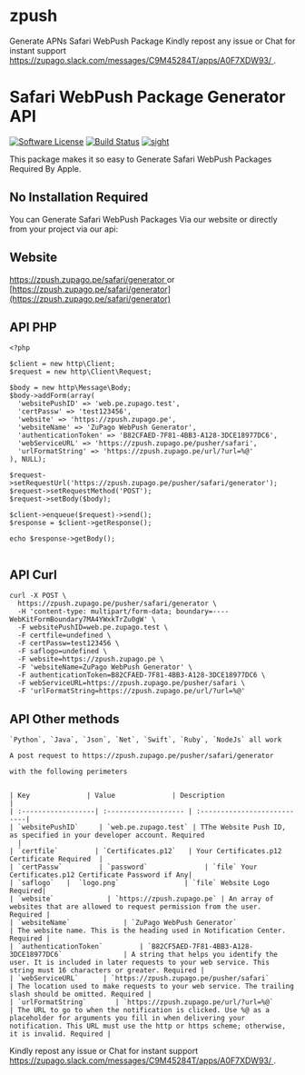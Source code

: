 # zpush
Generate APNs Safari WebPush Package
Kindly repost any issue or Chat for instant support [ https://zupago.slack.com/messages/C9M45284T/apps/A0F7XDW93/ ](https://zupago.slack.com/messages/C9M45284T/apps/A0F7XDW93/) .

# Safari WebPush Package Generator API

[![Software License](https://img.shields.io/badge/license-MIT-brightgreen.svg?style=flat-square)](LICENSE.md)
[![Build Status](https://scrutinizer-ci.com/g/zupago/zpush/badges/build.png?b=master)](https://scrutinizer-ci.com/g/zupago/zpush/build-status/master)
[![sight](https://insight.sensiolabs.com/projects/30d57a0c-06db-45e4-97fc-2e164cbca54f/big.png)](https://insight.sensiolabs.com/projects/30d57a0c-06db-45e4-97fc-2e164cbca54f)

This package makes it so easy to Generate Safari WebPush Packages Required By Apple.

## No Installation Required

You can Generate Safari WebPush Packages Via our website or directly from your project via our api:

## Website

[ https://zpush.zupago.pe/safari/generator ](https://zpush.zupago.pe/safari/generator) or [https://zpush.zupago.pe/safari/generator](https://zpush.zupago.pe/safari/generator)


## API PHP
```
<?php

$client = new http\Client;
$request = new http\Client\Request;

$body = new http\Message\Body;
$body->addForm(array(
  'websitePushID' => 'web.pe.zupago.test',
  'certPassw' => 'test123456',
  'website' => 'https://zpush.zupago.pe',
  'websiteName' => 'ZuPago WebPush Generator',
  'authenticationToken' => 'B82CFAED-7F81-4BB3-A128-3DCE18977DC6',
  'webServiceURL' => 'https://zpush.zupago.pe/pusher/safari',
  'urlFormatString' => 'https://zpush.zupago.pe/url/?url=%@'
), NULL);

$request->setRequestUrl('https://zpush.zupago.pe/pusher/safari/generator');
$request->setRequestMethod('POST');
$request->setBody($body);

$client->enqueue($request)->send();
$response = $client->getResponse();

echo $response->getBody();


```



## API Curl
``` API Curl
curl -X POST \
  https://zpush.zupago.pe/pusher/safari/generator \
  -H 'content-type: multipart/form-data; boundary=----WebKitFormBoundary7MA4YWxkTrZu0gW' \
  -F websitePushID=web.pe.zupago.test \
  -F certfile=undefined \
  -F certPassw=test123456 \
  -F saflogo=undefined \
  -F website=https://zpush.zupago.pe \
  -F 'websiteName=ZuPago WebPush Generator' \
  -F authenticationToken=B82CFAED-7F81-4BB3-A128-3DCE18977DC6 \
  -F webServiceURL=https://zpush.zupago.pe/pusher/safari \
  -F 'urlFormatString=https://zpush.zupago.pe/url/?url=%@'
```
## API Other methods
```
`Python`, `Java`, `Json`, `Net`, `Swift`, `Ruby`, `NodeJs` all work

A post request to https://zpush.zupago.pe/pusher/safari/generator

with the following perimeters


| Key              | Value              | Description                 |
| :------------------| :------------------- | :---------------------------|
| `websitePushID`     | `web.pe.zupago.test` | TThe Website Push ID, as specified in your developer account. Required
  |
| `certfile`         | `Certificates.p12`   | Your Certificates.p12 Certificate Required  |
| `certPassw`         | `password`              | `file` Your Certificates.p12 Certificate Password if Any|
| `saflogo`   |  `logo.png`                | `file` Website Logo Required|
| `website`             | `https://zpush.zupago.pe` | An array of websites that are allowed to request permission from the user. Required |
| `websiteName`             | `ZuPago WebPush Generator`               | The website name. This is the heading used in Notification Center. Required |
| `authenticationToken`         | `B82CF5AED-7F81-4BB3-A128-3DCE18977DC6`               | A string that helps you identify the user. It is included in later requests to your web service. This string must 16 characters or greater. Required |
| `webServiceURL`      | `https://zpush.zupago.pe/pusher/safari`                 | The location used to make requests to your web service. The trailing slash should be omitted. Required |
| `urlFormatString`       | `https://zpush.zupago.pe/url/?url=%@`                 | The URL to go to when the notification is clicked. Use %@ as a placeholder for arguments you fill in when delivering your notification. This URL must use the http or https scheme; otherwise, it is invalid. Required |

```

Kindly repost any issue or Chat for instant support [ https://zupago.slack.com/messages/C9M45284T/apps/A0F7XDW93/ ](https://zupago.slack.com/messages/C9M45284T/apps/A0F7XDW93/) .
